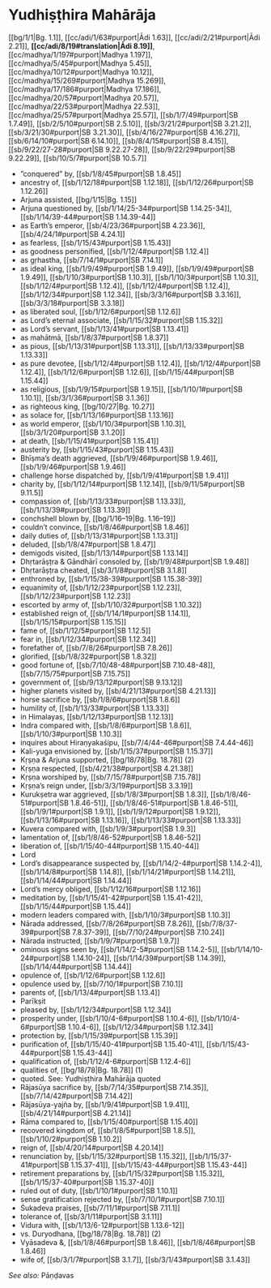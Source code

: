 # Yudhiṣṭhira Mahārāja

[[bg/1/1|Bg. 1.1]], [[cc/adi/1/63#purport|Ādi 1.63]], [[cc/adi/2/21#purport|Ādi 2.21]], **[[cc/adi/8/19#translation|Ādi 8.19]]**, [[cc/madhya/1/197#purport|Madhya 1.197]], [[cc/madhya/5/45#purport|Madhya 5.45]], [[cc/madhya/10/12#purport|Madhya 10.12]], [[cc/madhya/15/269#purport|Madhya 15.269]], [[cc/madhya/17/186#purport|Madhya 17.186]], [[cc/madhya/20/57#purport|Madhya 20.57]], [[cc/madhya/22/53#purport|Madhya 22.53]], [[cc/madhya/25/57#purport|Madhya 25.57]], [[sb/1/7/49#purport|SB 1.7.49]], [[sb/2/5/10#purport|SB 2.5.10]], [[sb/3/21/2#purport|SB 3.21.2]], [[sb/3/21/30#purport|SB 3.21.30]], [[sb/4/16/27#purport|SB 4.16.27]], [[sb/6/14/10#purport|SB 6.14.10]], [[sb/8/4/15#purport|SB 8.4.15]], [[sb/9/22/27-28#purport|SB 9.22.27-28]], [[sb/9/22/29#purport|SB 9.22.29]], [[sb/10/5/7#purport|SB 10.5.7]]

* ”conquered” by, [[sb/1/8/45#purport|SB 1.8.45]]
* ancestry of, [[sb/1/12/18#purport|SB 1.12.18]], [[sb/1/12/26#purport|SB 1.12.26]]
* Arjuna assisted, [[bg/1/15|Bg. 1.15]]
* Arjuna questioned by, [[sb/1/14/25-34#purport|SB 1.14.25-34]], [[sb/1/14/39-44#purport|SB 1.14.39-44]]
* as Earth’s emperor, [[sb/4/23/36#purport|SB 4.23.36]], [[sb/4/24/1#purport|SB 4.24.1]]
* as fearless, [[sb/1/15/43#purport|SB 1.15.43]]
* as goodness personified, [[sb/1/12/4#purport|SB 1.12.4]]
* as gṛhastha, [[sb/7/14/1#purport|SB 7.14.1]]
* as ideal king, [[sb/1/9/49#purport|SB 1.9.49]], [[sb/1/9/49#purport|SB 1.9.49]], [[sb/1/10/3#purport|SB 1.10.3]], [[sb/1/10/3#purport|SB 1.10.3]], [[sb/1/12/4#purport|SB 1.12.4]], [[sb/1/12/4#purport|SB 1.12.4]], [[sb/1/12/34#purport|SB 1.12.34]], [[sb/3/3/16#purport|SB 3.3.16]], [[sb/3/3/18#purport|SB 3.3.18]]
* as liberated soul, [[sb/1/12/6#purport|SB 1.12.6]]
* as Lord’s eternal associate, [[sb/1/15/32#purport|SB 1.15.32]]
* as Lord’s servant, [[sb/1/13/41#purport|SB 1.13.41]]
* as mahātmā, [[sb/1/8/37#purport|SB 1.8.37]]
* as pious, [[sb/1/13/31#purport|SB 1.13.31]], [[sb/1/13/33#purport|SB 1.13.33]]
* as pure devotee, [[sb/1/12/4#purport|SB 1.12.4]], [[sb/1/12/4#purport|SB 1.12.4]], [[sb/1/12/6#purport|SB 1.12.6]], [[sb/1/15/44#purport|SB 1.15.44]]
* as religious, [[sb/1/9/15#purport|SB 1.9.15]], [[sb/1/10/1#purport|SB 1.10.1]], [[sb/3/1/36#purport|SB 3.1.36]]
* as righteous king, [[bg/10/27|Bg. 10.27]]
* as solace for, [[sb/1/13/16#purport|SB 1.13.16]]
* as world emperor, [[sb/1/10/3#purport|SB 1.10.3]], [[sb/3/1/20#purport|SB 3.1.20]]
* at death, [[sb/1/15/41#purport|SB 1.15.41]]
* austerity by, [[sb/1/15/43#purport|SB 1.15.43]]
* Bhīṣma’s death aggrieved, [[sb/1/9/46#purport|SB 1.9.46]], [[sb/1/9/46#purport|SB 1.9.46]]
* challenge horse dispatched by, [[sb/1/9/41#purport|SB 1.9.41]]
* charity by, [[sb/1/12/14#purport|SB 1.12.14]], [[sb/9/11/5#purport|SB 9.11.5]]
* compassion of, [[sb/1/13/33#purport|SB 1.13.33]], [[sb/1/13/39#purport|SB 1.13.39]]
* conchshell blown by, [[bg/1/16–19|Bg. 1.16–19]]
* couldn’t convince, [[sb/1/8/46#purport|SB 1.8.46]]
* daily duties of, [[sb/1/13/31#purport|SB 1.13.31]]
* deluded, [[sb/1/8/47#purport|SB 1.8.47]]
* demigods visited, [[sb/1/13/14#purport|SB 1.13.14]]
* Dhṛtarāṣṭra & Gāndhārī consoled by, [[sb/1/9/48#purport|SB 1.9.48]]
* Dhṛtarāṣṭra cheated, [[sb/3/1/8#purport|SB 3.1.8]]
* enthroned by, [[sb/1/15/38-39#purport|SB 1.15.38-39]]
* equanimity of, [[sb/1/12/23#purport|SB 1.12.23]], [[sb/1/12/23#purport|SB 1.12.23]]
* escorted by army of, [[sb/1/10/32#purport|SB 1.10.32]]
* established reign of, [[sb/1/14/1#purport|SB 1.14.1]], [[sb/1/15/15#purport|SB 1.15.15]]
* fame of, [[sb/1/12/5#purport|SB 1.12.5]]
* fear in, [[sb/1/12/34#purport|SB 1.12.34]]
* forefather of, [[sb/7/8/26#purport|SB 7.8.26]]
* glorified, [[sb/1/8/32#purport|SB 1.8.32]]
* good fortune of, [[sb/7/10/48-48#purport|SB 7.10.48-48]], [[sb/7/15/75#purport|SB 7.15.75]]
* government of, [[sb/9/13/12#purport|SB 9.13.12]]
* higher planets visited by, [[sb/4/21/13#purport|SB 4.21.13]]
* horse sacrifice by, [[sb/1/8/6#purport|SB 1.8.6]]
* humility of, [[sb/1/13/33#purport|SB 1.13.33]]
* in Himalayas, [[sb/1/12/13#purport|SB 1.12.13]]
* Indra compared with, [[sb/1/8/6#purport|SB 1.8.6]], [[sb/1/10/3#purport|SB 1.10.3]]
* inquires about Hiraṇyakaśipu, [[sb/7/4/44-46#purport|SB 7.4.44-46]]
* Kali-yuga envisioned by, [[sb/1/15/37#purport|SB 1.15.37]]
* Kṛṣṇa & Arjuna supported, [[bg/18/78|Bg. 18.78]] (2)
* Kṛṣṇa respected, [[sb/4/21/38#purport|SB 4.21.38]]
* Kṛṣṇa worshiped by, [[sb/7/15/78#purport|SB 7.15.78]]
* Kṛṣṇa’s reign under, [[sb/3/3/19#purport|SB 3.3.19]]
* Kurukṣetra war aggrieved, [[sb/1/8/3#purport|SB 1.8.3]], [[sb/1/8/46-51#purport|SB 1.8.46-51]], [[sb/1/8/46-51#purport|SB 1.8.46-51]], [[sb/1/9/1#purport|SB 1.9.1]], [[sb/1/9/12#purport|SB 1.9.12]], [[sb/1/13/16#purport|SB 1.13.16]], [[sb/1/13/33#purport|SB 1.13.33]]
* Kuvera compared with, [[sb/1/9/3#purport|SB 1.9.3]]
* lamentation of, [[sb/1/8/46-52#purport|SB 1.8.46-52]]
* liberation of, [[sb/1/15/40-44#purport|SB 1.15.40-44]]
* Lord
* Lord’s disappearance suspected by, [[sb/1/14/2-4#purport|SB 1.14.2-4]], [[sb/1/14/8#purport|SB 1.14.8]], [[sb/1/14/21#purport|SB 1.14.21]], [[sb/1/14/44#purport|SB 1.14.44]]
* Lord’s mercy obliged, [[sb/1/12/16#purport|SB 1.12.16]]
* meditation by, [[sb/1/15/41-42#purport|SB 1.15.41-42]], [[sb/1/15/44#purport|SB 1.15.44]]
* modern leaders compared with, [[sb/1/10/3#purport|SB 1.10.3]]
* Nārada addressed, [[sb/7/8/26#purport|SB 7.8.26]], [[sb/7/8/37-39#purport|SB 7.8.37-39]], [[sb/7/10/24#purport|SB 7.10.24]]
* Nārada instructed, [[sb/1/9/7#purport|SB 1.9.7]]
* ominous signs seen by, [[sb/1/14/2-5#purport|SB 1.14.2-5]], [[sb/1/14/10-24#purport|SB 1.14.10-24]], [[sb/1/14/39#purport|SB 1.14.39]], [[sb/1/14/44#purport|SB 1.14.44]]
* opulence of, [[sb/1/12/6#purport|SB 1.12.6]]
* opulence used by, [[sb/7/10/1#purport|SB 7.10.1]]
* parents of, [[sb/1/13/4#purport|SB 1.13.4]]
* Parīkṣit
* pleased by, [[sb/1/12/34#purport|SB 1.12.34]]
* prosperity under, [[sb/1/10/4-6#purport|SB 1.10.4-6]], [[sb/1/10/4-6#purport|SB 1.10.4-6]], [[sb/1/12/34#purport|SB 1.12.34]]
* protection by, [[sb/1/15/39#purport|SB 1.15.39]]
* purification of, [[sb/1/15/40-41#purport|SB 1.15.40-41]], [[sb/1/15/43-44#purport|SB 1.15.43-44]]
* qualification of, [[sb/1/12/4-6#purport|SB 1.12.4-6]]
* qualities of, [[bg/18/78|Bg. 18.78]] (1)
* quoted. See: Yudhiṣṭhira Mahārāja quoted
* Rājasūya sacrifice by, [[sb/7/14/35#purport|SB 7.14.35]], [[sb/7/14/42#purport|SB 7.14.42]]
* Rājasūya-yajña by, [[sb/1/9/41#purport|SB 1.9.41]], [[sb/4/21/14#purport|SB 4.21.14]]
* Rāma compared to, [[sb/1/15/40#purport|SB 1.15.40]]
* recovered kingdom of, [[sb/1/8/5#purport|SB 1.8.5]], [[sb/1/10/2#purport|SB 1.10.2]]
* reign of, [[sb/4/20/14#purport|SB 4.20.14]]
* renunciation by, [[sb/1/15/32#purport|SB 1.15.32]], [[sb/1/15/37-41#purport|SB 1.15.37-41]], [[sb/1/15/43-44#purport|SB 1.15.43-44]]
* retirement preparations by, [[sb/1/15/32#purport|SB 1.15.32]], [[sb/1/15/37-40#purport|SB 1.15.37-40]]
* ruled out of duty, [[sb/1/10/1#purport|SB 1.10.1]]
* sense gratification rejected by, [[sb/7/10/1#purport|SB 7.10.1]]
* Śukadeva praises, [[sb/7/11/1#purport|SB 7.11.1]]
* tolerance of, [[sb/3/1/11#purport|SB 3.1.11]]
* Vidura with, [[sb/1/13/6-12#purport|SB 1.13.6-12]]
* vs. Duryodhana, [[bg/18/78|Bg. 18.78]] (2)
* Vyāsadeva &, [[sb/1/8/46#purport|SB 1.8.46]], [[sb/1/8/46#purport|SB 1.8.46]]
* wife of, [[sb/3/1/7#purport|SB 3.1.7]], [[sb/3/1/43#purport|SB 3.1.43]]

*See also:* Pāṇḍavas
